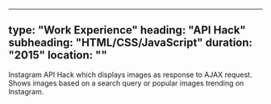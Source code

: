 
---
type: "Work Experience"
heading: "API Hack"
subheading: "HTML/CSS/JavaScript"
duration: "2015"
location: ""
---

Instagram API Hack which displays images as response to AJAX request. Shows images based on a search query or popular images trending on Instagram.

